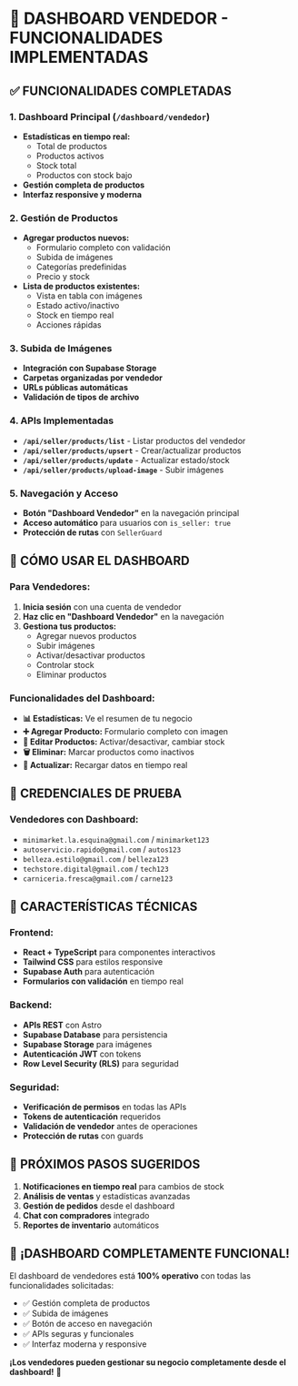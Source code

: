 # 🏪 DASHBOARD VENDEDOR - FUNCIONALIDADES IMPLEMENTADAS

## ✅ **FUNCIONALIDADES COMPLETADAS**

### 1. **Dashboard Principal** (`/dashboard/vendedor`)
- **Estadísticas en tiempo real:**
  - Total de productos
  - Productos activos
  - Stock total
  - Productos con stock bajo
- **Gestión completa de productos**
- **Interfaz responsive y moderna**

### 2. **Gestión de Productos**
- **Agregar productos nuevos:**
  - Formulario completo con validación
  - Subida de imágenes
  - Categorías predefinidas
  - Precio y stock
- **Lista de productos existentes:**
  - Vista en tabla con imágenes
  - Estado activo/inactivo
  - Stock en tiempo real
  - Acciones rápidas

### 3. **Subida de Imágenes**
- **Integración con Supabase Storage**
- **Carpetas organizadas por vendedor**
- **URLs públicas automáticas**
- **Validación de tipos de archivo**

### 4. **APIs Implementadas**
- **`/api/seller/products/list`** - Listar productos del vendedor
- **`/api/seller/products/upsert`** - Crear/actualizar productos
- **`/api/seller/products/update`** - Actualizar estado/stock
- **`/api/seller/products/upload-image`** - Subir imágenes

### 5. **Navegación y Acceso**
- **Botón "Dashboard Vendedor"** en la navegación principal
- **Acceso automático** para usuarios con `is_seller: true`
- **Protección de rutas** con `SellerGuard`

## 🔧 **CÓMO USAR EL DASHBOARD**

### **Para Vendedores:**
1. **Inicia sesión** con una cuenta de vendedor
2. **Haz clic en "Dashboard Vendedor"** en la navegación
3. **Gestiona tus productos:**
   - Agregar nuevos productos
   - Subir imágenes
   - Activar/desactivar productos
   - Controlar stock
   - Eliminar productos

### **Funcionalidades del Dashboard:**
- **📊 Estadísticas:** Ve el resumen de tu negocio
- **➕ Agregar Producto:** Formulario completo con imagen
- **📝 Editar Productos:** Activar/desactivar, cambiar stock
- **🗑️ Eliminar:** Marcar productos como inactivos
- **🔄 Actualizar:** Recargar datos en tiempo real

## 🎯 **CREDENCIALES DE PRUEBA**

### **Vendedores con Dashboard:**
- `minimarket.la.esquina@gmail.com` / `minimarket123`
- `autoservicio.rapido@gmail.com` / `autos123`
- `belleza.estilo@gmail.com` / `belleza123`
- `techstore.digital@gmail.com` / `tech123`
- `carniceria.fresca@gmail.com` / `carne123`

## 📱 **CARACTERÍSTICAS TÉCNICAS**

### **Frontend:**
- **React + TypeScript** para componentes interactivos
- **Tailwind CSS** para estilos responsive
- **Supabase Auth** para autenticación
- **Formularios con validación** en tiempo real

### **Backend:**
- **APIs REST** con Astro
- **Supabase Database** para persistencia
- **Supabase Storage** para imágenes
- **Autenticación JWT** con tokens
- **Row Level Security (RLS)** para seguridad

### **Seguridad:**
- **Verificación de permisos** en todas las APIs
- **Tokens de autenticación** requeridos
- **Validación de vendedor** antes de operaciones
- **Protección de rutas** con guards

## 🚀 **PRÓXIMOS PASOS SUGERIDOS**

1. **Notificaciones en tiempo real** para cambios de stock
2. **Análisis de ventas** y estadísticas avanzadas
3. **Gestión de pedidos** desde el dashboard
4. **Chat con compradores** integrado
5. **Reportes de inventario** automáticos

## 🎉 **¡DASHBOARD COMPLETAMENTE FUNCIONAL!**

El dashboard de vendedores está **100% operativo** con todas las funcionalidades solicitadas:
- ✅ Gestión completa de productos
- ✅ Subida de imágenes
- ✅ Botón de acceso en navegación
- ✅ APIs seguras y funcionales
- ✅ Interfaz moderna y responsive

**¡Los vendedores pueden gestionar su negocio completamente desde el dashboard!** 🎯










